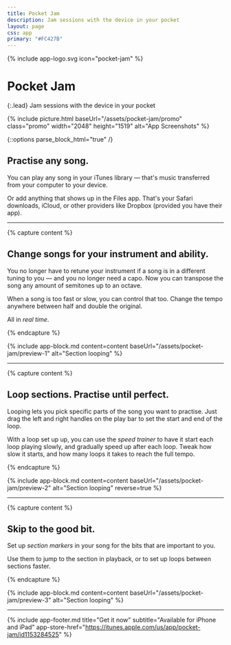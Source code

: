```yaml
---
title: Pocket Jam
description: Jam sessions with the device in your pocket
layout: page
css: app
primary: "#FC427B"
---
```


{% include app-logo.svg icon="pocket-jam" %}

# Pocket Jam

{:.lead}
Jam sessions with the device in your pocket

{% include picture.html baseUrl="/assets/pocket-jam/promo" class="promo" width="2048" height="1519" alt="App Screenshots" %}

{::options parse_block_html="true" /}

## Practise any song.

You can play any song in your iTunes library &mdash; that's music transferred from your computer to your device.

Or add anything that shows up in the Files app. That's your Safari downloads, iCloud, or other providers like Dropbox (provided you have their app).

---

{% capture content %}

## Change songs for your instrument and ability.

You no longer have to retune your instrument if a song is in a different tuning to you &mdash; and you no longer need a capo. Now you can transpose the song any amount of semitones up to an octave.

When a song is too fast or slow, you can control that too. Change the tempo anywhere between half and double the original.

All in _real time_.

{% endcapture %}

{% include app-block.md
  content=content
  baseUrl="/assets/pocket-jam/preview-1"
  alt="Section looping"
%}

---

{% capture content %}

## Loop sections. Practise until perfect.

Looping lets you pick specific parts of the song you want to practise. Just drag the left and right handles on the play bar to set the start and end of the loop.

With a loop set up up, you can use the _speed trainer_ to have it start each loop playing slowly, and gradually speed up after each loop. Tweak how slow it starts, and how many loops it takes to reach the full tempo.

{% endcapture %}

{% include app-block.md
  content=content
  baseUrl="/assets/pocket-jam/preview-2"
  alt="Section looping"
  reverse=true
%}

---

{% capture content %}

## Skip to the good bit.

Set up _section markers_ in your song for the bits that are important to you.

Use them to jump to the section in playback, or to set up loops between sections faster.

{% endcapture %}

{% include app-block.md
  content=content
  baseUrl="/assets/pocket-jam/preview-3"
  alt="Section looping"
%}

---

{% include app-footer.md
  title="Get it now"
  subtitle="Available for iPhone and iPad"
  app-store-href="https://itunes.apple.com/us/app/pocket-jam/id1153284525"
%}
